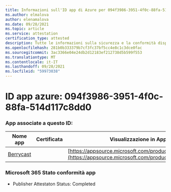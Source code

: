 ```yaml
---
title: Informazioni sull'ID app di Azure per 094f3986-3951-4f0c-88fa-514d117c8dd0
ms.author: elmalova
author: elenamalova
ms.date: 09/28/2021
ms.topic: article
ms.service: attestation
certification_type: attested
description: Tutte le informazioni sulla sicurezza e la conformità disponibili per 094f3986-3951-4f0c-88fa-514d117c8dd0.
ms.openlocfilehash: 281b0b333379b7cf3fc37bf5cc4e8c1c3dce0fac
ms.sourcegitcommit: 3ac3366e04e24db2d12183ef212738d5b599f553
ms.translationtype: MT
ms.contentlocale: it-IT
ms.lasthandoff: 09/28/2021
ms.locfileid: "59973038"
---
```

# <a name="azure-app-id-094f3986-3951-4f0c-88fa-514d117c8dd0"></a>ID app azure: 094f3986-3951-4f0c-88fa-514d117c8dd0


### <a name="apps-associated-with-this-id"></a>App associate a questo ID:
| **Nome app** | **Certificata** | **Visualizzazione in AppSource** |
|--------------|---------------|-----------------------|
| [Berrycast](https://docs.microsoft.com/microsoft-365-app-certification/forward/WA200002798) |  | [https://appsource.microsoft.com/product/office/WA200002798](https://appsource.microsoft.com/product/office/WA200002798) |

### <a name="microsoft-365-app-compliance-status"></a>Microsoft 365 Stato conformità app
- Publisher Attestaton Status: Completed
